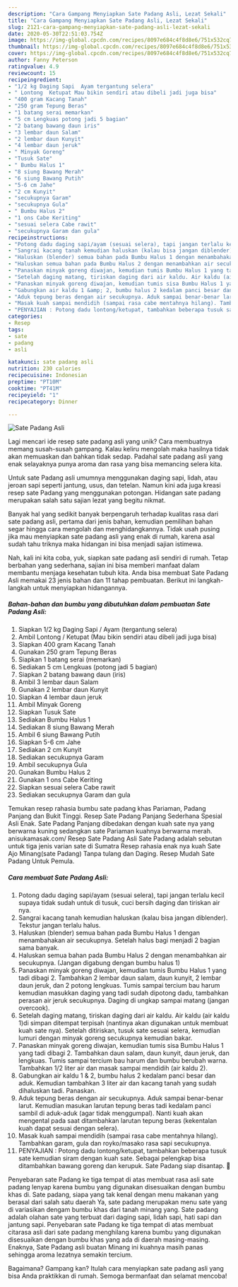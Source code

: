 ```yaml
---
description: "Cara Gampang Menyiapkan Sate Padang Asli, Lezat Sekali"
title: "Cara Gampang Menyiapkan Sate Padang Asli, Lezat Sekali"
slug: 2121-cara-gampang-menyiapkan-sate-padang-asli-lezat-sekali
date: 2020-05-30T22:51:03.754Z
image: https://img-global.cpcdn.com/recipes/8097e684c4f8d8e6/751x532cq70/sate-padang-asli-foto-resep-utama.jpg
thumbnail: https://img-global.cpcdn.com/recipes/8097e684c4f8d8e6/751x532cq70/sate-padang-asli-foto-resep-utama.jpg
cover: https://img-global.cpcdn.com/recipes/8097e684c4f8d8e6/751x532cq70/sate-padang-asli-foto-resep-utama.jpg
author: Fanny Peterson
ratingvalue: 4.9
reviewcount: 15
recipeingredient:
- "1/2 kg Daging Sapi  Ayam tergantung selera"
- " Lontong  Ketupat Mau bikin sendiri atau dibeli jadi juga bisa"
- "400 gram Kacang Tanah"
- "250 gram Tepung Beras"
- "1 batang serai memarkan"
- "5 cm Lengkuas potong jadi 5 bagian"
- "2 batang bawang daun iris"
- "3 lembar daun Salam"
- "2 lembar daun Kunyit"
- "4 lembar daun jeruk"
- " Minyak Goreng"
- "Tusuk Sate"
- " Bumbu Halus 1"
- "8 siung Bawang Merah"
- "6 siung Bawang Putih"
- "5-6 cm Jahe"
- "2 cm Kunyit"
- "secukupnya Garam"
- "secukupnya Gula"
- " Bumbu Halus 2"
- "1 ons Cabe Keriting"
- "sesuai selera Cabe rawit"
- "secukupnya Garam dan gula"
recipeinstructions:
- "Potong dadu daging sapi/ayam (sesuai selera), tapi jangan terlalu kecil supaya tidak sudah untuk di tusuk, cuci bersih daging dan tiriskan air nya."
- "Sangrai kacang tanah kemudian haluskan (kalau bisa jangan diblender). Tekstur jangan terlalu halus."
- "Haluskan (blender) semua bahan pada Bumbu Halus 1 dengan menambahakan air secukupnya. Setelah halus bagi menjadi 2 bagian sama banyak."
- "Haluskan semua bahan pada Bumbu Halus 2 dengan menambahkan air secukupnya. (Jangan digabung dengan bumbu halus 1)"
- "Panaskan minyak goreng diwajan, kemudian tumis Bumbu Halus 1 yang tadi dibagi 2. Tambahkan 2 lembar daun salam, daun kunyit, 2 lembar daun jeruk, dan 2 potong lengkuas. Tumis sampai tercium bau harum kemudian masukkan daging yang tadi sudah dipotong dadu, tambahkan perasan air jeruk secukupnya. Daging di ungkap sampai matang (jangan overcook)."
- "Setelah daging matang, tiriskan daging dari air kaldu. Air kaldu (air kaldu 1)di simpan ditempat terpisah (nantinya akan digunakan untuk membuat kuah sate nya). Setelah ditiriskan, tusuk sate sesuai selera, kemudian lumuri dengan minyak goreng secukupnya kemudian bakar."
- "Panaskan minyak goreng diwajan, kemudian tumis sisa Bumbu Halus 1 yang tadi dibagi 2. Tambahkan daun salam, daun kunyit, daun jeruk, dan lengkuas. Tumis sampai tercium bau harum dan bumbu berubah warna. Tambahkan 1/2 liter air dan masak sampai mendidih (air kaldu 2)."
- "Gabungkan air kaldu 1 &amp; 2, bumbu halus 2 kedalam panci besar dan aduk. Kemudian tambahkan 3 liter air dan kacang tanah yang sudah dihaluskan tadi. Panaskan."
- "Aduk tepung beras dengan air secukupnya. Aduk sampai benar-benar larut. Kemudian masukan larutan tepung beras tadi kedalam panci sambil di aduk-aduk (agar tidak menggumpal). Nanti kuah akan mengental pada saat ditambahkan larutan tepung beras (kekentalan kuah dapat sesuai dengan selera)."
- "Masak kuah sampai mendidih (sampai rasa cabe mentahnya hilang). Tambahkan garam, gula dan royko/masako rasa sapi secukupnya."
- "PENYAJIAN : Potong dadu lontong/ketupat, tambahkan beberapa tusuk sate kemudian siram dengan kuah sate. Sebagai pelengkap bisa ditambahkan bawang goreng dan kerupuk. Sate Padang siap disantap. 🤤"
categories:
- Resep
tags:
- sate
- padang
- asli

katakunci: sate padang asli 
nutrition: 230 calories
recipecuisine: Indonesian
preptime: "PT10M"
cooktime: "PT41M"
recipeyield: "1"
recipecategory: Dinner

---
```



![Sate Padang Asli](https://img-global.cpcdn.com/recipes/8097e684c4f8d8e6/751x532cq70/sate-padang-asli-foto-resep-utama.jpg)

Lagi mencari ide resep sate padang asli yang unik? Cara membuatnya memang susah-susah gampang. Kalau keliru mengolah maka hasilnya tidak akan memuaskan dan bahkan tidak sedap. Padahal sate padang asli yang enak selayaknya punya aroma dan rasa yang bisa memancing selera kita.

Untuk sate Padang asli umumnya menggunakan daging sapi, lidah, atau jeroan sapi seperti jantung, usus, dan tetelan. Namun kini ada juga kreasi resep sate Padang yang menggunakan potongan. Hidangan sate padang merupakan salah satu sajian lezat yang begitu nikmat.

Banyak hal yang sedikit banyak berpengaruh terhadap kualitas rasa dari sate padang asli, pertama dari jenis bahan, kemudian pemilihan bahan segar hingga cara mengolah dan menghidangkannya. Tidak usah pusing jika mau menyiapkan sate padang asli yang enak di rumah, karena asal sudah tahu triknya maka hidangan ini bisa menjadi sajian istimewa.


Nah, kali ini kita coba, yuk, siapkan sate padang asli sendiri di rumah. Tetap berbahan yang sederhana, sajian ini bisa memberi manfaat dalam membantu menjaga kesehatan tubuh kita. Anda bisa membuat Sate Padang Asli memakai 23 jenis bahan dan 11 tahap pembuatan. Berikut ini langkah-langkah untuk menyiapkan hidangannya.

<!--inarticleads1-->

##### Bahan-bahan dan bumbu yang dibutuhkan dalam pembuatan Sate Padang Asli:

1. Siapkan 1/2 kg Daging Sapi / Ayam (tergantung selera)
1. Ambil  Lontong / Ketupat (Mau bikin sendiri atau dibeli jadi juga bisa)
1. Siapkan 400 gram Kacang Tanah
1. Gunakan 250 gram Tepung Beras
1. Siapkan 1 batang serai (memarkan)
1. Sediakan 5 cm Lengkuas (potong jadi 5 bagian)
1. Siapkan 2 batang bawang daun (iris)
1. Ambil 3 lembar daun Salam
1. Gunakan 2 lembar daun Kunyit
1. Siapkan 4 lembar daun jeruk
1. Ambil  Minyak Goreng
1. Siapkan Tusuk Sate
1. Sediakan  Bumbu Halus 1
1. Sediakan 8 siung Bawang Merah
1. Ambil 6 siung Bawang Putih
1. Siapkan 5-6 cm Jahe
1. Sediakan 2 cm Kunyit
1. Sediakan secukupnya Garam
1. Ambil secukupnya Gula
1. Gunakan  Bumbu Halus 2
1. Gunakan 1 ons Cabe Keriting
1. Siapkan sesuai selera Cabe rawit
1. Sediakan secukupnya Garam dan gula


Temukan resep rahasia bumbu sate padang khas Pariaman, Padang Panjang dan Bukit Tinggi. Resep Sate Padang Panjang Sederhana Spesial Asli Enak. Sate Padang Panjang dibedakan dengan kuah sate nya yang berwarna kuning sedangkan sate Pariaman kuahnya berwarna merah. anisukamasak.com/ Resep Sate Padang Asli Sate Padang adalah sebutan untuk tiga jenis varian sate di Sumatra Resep rahasia enak nya kuah Sate Ajo Minang(sate Padang) Tanpa tulang dan Daging. Resep Mudah Sate Padang Untuk Pemula. 

<!--inarticleads2-->

##### Cara membuat Sate Padang Asli:

1. Potong dadu daging sapi/ayam (sesuai selera), tapi jangan terlalu kecil supaya tidak sudah untuk di tusuk, cuci bersih daging dan tiriskan air nya.
1. Sangrai kacang tanah kemudian haluskan (kalau bisa jangan diblender). Tekstur jangan terlalu halus.
1. Haluskan (blender) semua bahan pada Bumbu Halus 1 dengan menambahakan air secukupnya. Setelah halus bagi menjadi 2 bagian sama banyak.
1. Haluskan semua bahan pada Bumbu Halus 2 dengan menambahkan air secukupnya. (Jangan digabung dengan bumbu halus 1)
1. Panaskan minyak goreng diwajan, kemudian tumis Bumbu Halus 1 yang tadi dibagi 2. Tambahkan 2 lembar daun salam, daun kunyit, 2 lembar daun jeruk, dan 2 potong lengkuas. Tumis sampai tercium bau harum kemudian masukkan daging yang tadi sudah dipotong dadu, tambahkan perasan air jeruk secukupnya. Daging di ungkap sampai matang (jangan overcook).
1. Setelah daging matang, tiriskan daging dari air kaldu. Air kaldu (air kaldu 1)di simpan ditempat terpisah (nantinya akan digunakan untuk membuat kuah sate nya). Setelah ditiriskan, tusuk sate sesuai selera, kemudian lumuri dengan minyak goreng secukupnya kemudian bakar.
1. Panaskan minyak goreng diwajan, kemudian tumis sisa Bumbu Halus 1 yang tadi dibagi 2. Tambahkan daun salam, daun kunyit, daun jeruk, dan lengkuas. Tumis sampai tercium bau harum dan bumbu berubah warna. Tambahkan 1/2 liter air dan masak sampai mendidih (air kaldu 2).
1. Gabungkan air kaldu 1 &amp; 2, bumbu halus 2 kedalam panci besar dan aduk. Kemudian tambahkan 3 liter air dan kacang tanah yang sudah dihaluskan tadi. Panaskan.
1. Aduk tepung beras dengan air secukupnya. Aduk sampai benar-benar larut. Kemudian masukan larutan tepung beras tadi kedalam panci sambil di aduk-aduk (agar tidak menggumpal). Nanti kuah akan mengental pada saat ditambahkan larutan tepung beras (kekentalan kuah dapat sesuai dengan selera).
1. Masak kuah sampai mendidih (sampai rasa cabe mentahnya hilang). Tambahkan garam, gula dan royko/masako rasa sapi secukupnya.
1. PENYAJIAN : Potong dadu lontong/ketupat, tambahkan beberapa tusuk sate kemudian siram dengan kuah sate. Sebagai pelengkap bisa ditambahkan bawang goreng dan kerupuk. Sate Padang siap disantap. 🤤


Penyebaran sate Padang ke tiga tempat di atas membuat rasa asli sate padang lenyap karena bumbu yang digunakan disesuaikan dengan bumbu khas di. Sate padang, siapa yang tak kenal dengan menu makanan yang berasal dari salah satu daerah Ya, sate padang merupakan menu sate yang di variasikan dengam bumbu khas dari tanah minang yang. Sate padang adalah olahan sate yang terbuat dari daging sapi, lidah sapi, hati sapi dan jantung sapi. Penyebaran sate Padang ke tiga tempat di atas membuat citarasa asli dari sate padang menghilang karena bumbu yang digunakan disesuaikan dengan bumbu khas yang ada di daerah masing-masing. Enaknya, Sate Padang asli buatan Minang ini kuahnya masih panas sehingga aroma lezatnya semakin tercium. 

Bagaimana? Gampang kan? Itulah cara menyiapkan sate padang asli yang bisa Anda praktikkan di rumah. Semoga bermanfaat dan selamat mencoba!
